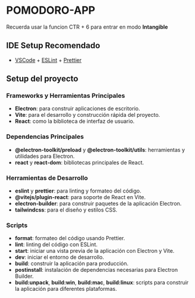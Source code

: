 # POMODORO-APP

Recuerda usar la funcion CTR + 6 para entrar en modo **Intangible**

## IDE Setup Recomendado

- [VSCode](https://code.visualstudio.com/) + [ESLint](https://marketplace.visualstudio.com/items?itemName=dbaeumer.vscode-eslint) + [Prettier](https://marketplace.visualstudio.com/items?itemName=esbenp.prettier-vscode)

## Setup del proyecto

### Frameworks y Herramientas Principales

- **Electron**: para construir aplicaciones de escritorio.
- **Vite**: para el desarrollo y construcción rápida del proyecto.
- **React**: como la biblioteca de interfaz de usuario.

### Dependencias Principales

- **@electron-toolkit/preload** y **@electron-toolkit/utils**: herramientas y utilidades para Electron.
- **react** y **react-dom**: bibliotecas principales de React.

### Herramientas de Desarrollo

- **eslint** y **prettier**: para linting y formateo del código.
- **@vitejs/plugin-react**: para soporte de React en Vite.
- **electron-builder**: para construir paquetes de la aplicación Electron.
- **tailwindcss**: para el diseño y estilos CSS.

### Scripts

- **format**: formateo del código usando Prettier.
- **lint**: linting del código con ESLint.
- **start**: iniciar una vista previa de la aplicación con Electron y Vite.
- **dev**: iniciar el entorno de desarrollo.
- **build**: construir la aplicación para producción.
- **postinstall**: instalación de dependencias necesarias para Electron Builder.
- **build:unpack**, **build:win**, **build:mac**, **build:linux**: scripts para construir la aplicación para diferentes plataformas.
